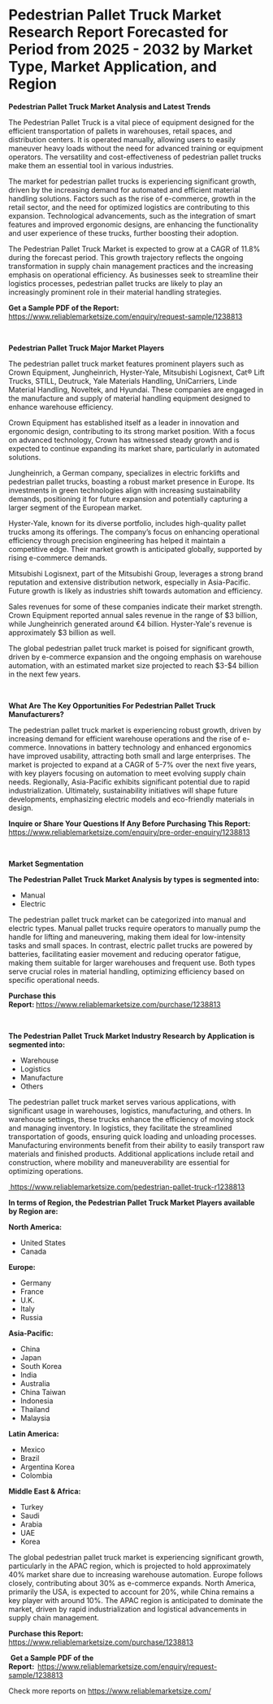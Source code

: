 <p><h1>Pedestrian Pallet Truck Market Research Report Forecasted for Period from 2025 -  2032 by Market Type, Market Application, and Region</h1></p><p><strong>Pedestrian Pallet Truck Market Analysis and Latest Trends</strong></p>
<p><p>The Pedestrian Pallet Truck is a vital piece of equipment designed for the efficient transportation of pallets in warehouses, retail spaces, and distribution centers. It is operated manually, allowing users to easily maneuver heavy loads without the need for advanced training or equipment operators. The versatility and cost-effectiveness of pedestrian pallet trucks make them an essential tool in various industries.</p><p>The market for pedestrian pallet trucks is experiencing significant growth, driven by the increasing demand for automated and efficient material handling solutions. Factors such as the rise of e-commerce, growth in the retail sector, and the need for optimized logistics are contributing to this expansion. Technological advancements, such as the integration of smart features and improved ergonomic designs, are enhancing the functionality and user experience of these trucks, further boosting their adoption.</p><p>The Pedestrian Pallet Truck Market is expected to grow at a CAGR of 11.8% during the forecast period. This growth trajectory reflects the ongoing transformation in supply chain management practices and the increasing emphasis on operational efficiency. As businesses seek to streamline their logistics processes, pedestrian pallet trucks are likely to play an increasingly prominent role in their material handling strategies.</p></p>
<p><strong>Get a Sample PDF of the Report:&nbsp;</strong> <a href="https://www.reliablemarketsize.com/enquiry/request-sample/1238813?utm_campaign=3168&utm_medium=2&utm_source=Github&utm_content=ia&utm_term=11042025&utm_id=pedestrian-pallet-truck">https://www.reliablemarketsize.com/enquiry/request-sample/1238813</a></p>
<p>&nbsp;</p>
<p><strong>Pedestrian Pallet Truck Major Market Players</strong></p>
<p><p>The pedestrian pallet truck market features prominent players such as Crown Equipment, Jungheinrich, Hyster-Yale, Mitsubishi Logisnext, Cat® Lift Trucks, STILL, Deutruck, Yale Materials Handling, UniCarriers, Linde Material Handling, Noveltek, and Hyundai. These companies are engaged in the manufacture and supply of material handling equipment designed to enhance warehouse efficiency.</p><p>Crown Equipment has established itself as a leader in innovation and ergonomic design, contributing to its strong market position. With a focus on advanced technology, Crown has witnessed steady growth and is expected to continue expanding its market share, particularly in automated solutions.</p><p>Jungheinrich, a German company, specializes in electric forklifts and pedestrian pallet trucks, boasting a robust market presence in Europe. Its investments in green technologies align with increasing sustainability demands, positioning it for future expansion and potentially capturing a larger segment of the European market.</p><p>Hyster-Yale, known for its diverse portfolio, includes high-quality pallet trucks among its offerings. The company’s focus on enhancing operational efficiency through precision engineering has helped it maintain a competitive edge. Their market growth is anticipated globally, supported by rising e-commerce demands.</p><p>Mitsubishi Logisnext, part of the Mitsubishi Group, leverages a strong brand reputation and extensive distribution network, especially in Asia-Pacific. Future growth is likely as industries shift towards automation and efficiency.</p><p>Sales revenues for some of these companies indicate their market strength. Crown Equipment reported annual sales revenue in the range of $3 billion, while Jungheinrich generated around €4 billion. Hyster-Yale's revenue is approximately $3 billion as well.</p><p>The global pedestrian pallet truck market is poised for significant growth, driven by e-commerce expansion and the ongoing emphasis on warehouse automation, with an estimated market size projected to reach $3-$4 billion in the next few years.</p></p>
<p>&nbsp;</p>
<p><strong>What Are The Key Opportunities For Pedestrian Pallet Truck Manufacturers?</strong></p>
<p><p>The pedestrian pallet truck market is experiencing robust growth, driven by increasing demand for efficient warehouse operations and the rise of e-commerce. Innovations in battery technology and enhanced ergonomics have improved usability, attracting both small and large enterprises. The market is projected to expand at a CAGR of 5-7% over the next five years, with key players focusing on automation to meet evolving supply chain needs. Regionally, Asia-Pacific exhibits significant potential due to rapid industrialization. Ultimately, sustainability initiatives will shape future developments, emphasizing electric models and eco-friendly materials in design.</p></p>
<p><strong>Inquire or Share Your Questions If Any Before Purchasing This Report:</strong> <a href="https://www.reliablemarketsize.com/enquiry/pre-order-enquiry/1238813?utm_campaign=3168&utm_medium=2&utm_source=Github&utm_content=ia&utm_term=11042025&utm_id=pedestrian-pallet-truck">https://www.reliablemarketsize.com/enquiry/pre-order-enquiry/1238813</a></p>
<p>&nbsp;</p>
<p><strong>Market Segmentation</strong></p>
<p><strong>The Pedestrian Pallet Truck Market Analysis by types is segmented into:</strong></p>
<p><ul><li>Manual</li><li>Electric</li></ul></p>
<p><p>The pedestrian pallet truck market can be categorized into manual and electric types. Manual pallet trucks require operators to manually pump the handle for lifting and maneuvering, making them ideal for low-intensity tasks and small spaces. In contrast, electric pallet trucks are powered by batteries, facilitating easier movement and reducing operator fatigue, making them suitable for larger warehouses and frequent use. Both types serve crucial roles in material handling, optimizing efficiency based on specific operational needs.</p></p>
<p><strong>Purchase this Report:&nbsp;</strong><a href="https://www.reliablemarketsize.com/purchase/1238813?utm_campaign=3168&utm_medium=2&utm_source=Github&utm_content=ia&utm_term=11042025&utm_id=pedestrian-pallet-truck">https://www.reliablemarketsize.com/purchase/1238813</a></p>
<p>&nbsp;</p>
<p><strong>The Pedestrian Pallet Truck Market Industry Research by Application is segmented into:</strong></p>
<p><ul><li>Warehouse</li><li>Logistics</li><li>Manufacture</li><li>Others</li></ul></p>
<p><p>The pedestrian pallet truck market serves various applications, with significant usage in warehouses, logistics, manufacturing, and others. In warehouse settings, these trucks enhance the efficiency of moving stock and managing inventory. In logistics, they facilitate the streamlined transportation of goods, ensuring quick loading and unloading processes. Manufacturing environments benefit from their ability to easily transport raw materials and finished products. Additional applications include retail and construction, where mobility and maneuverability are essential for optimizing operations.</p></p>
<p><a href="https://www.reliablemarketsize.com/pedestrian-pallet-truck-r1238813?utm_campaign=3168&utm_medium=2&utm_source=Github&utm_content=ia&utm_term=11042025&utm_id=pedestrian-pallet-truck">&nbsp;https://www.reliablemarketsize.com/pedestrian-pallet-truck-r1238813</a></p>
<p><strong>In terms of Region, the Pedestrian Pallet Truck Market Players available by Region are:</strong></p>
<p>
    <p> <strong> North America: </strong>
        <ul>
            <li>United States</li>
            <li>Canada</li>
        </ul>
        </p> 
    <p> <strong> Europe: </strong>
        <ul>
            <li>Germany</li>
            <li>France</li>
            <li>U.K.</li>
            <li>Italy</li>
            <li>Russia</li>
        </ul>
        </p> 
    <p> <strong> Asia-Pacific: </strong>
        <ul>
            <li>China</li>
            <li>Japan</li>
            <li>South Korea</li>
            <li>India</li>
            <li>Australia</li>
            <li>China Taiwan</li>
            <li>Indonesia</li>
            <li>Thailand</li>
            <li>Malaysia</li>
        </ul>
        </p> 
    <p> <strong> Latin America: </strong>
        <ul>
            <li>Mexico</li>
            <li>Brazil</li>
            <li>Argentina Korea</li>
            <li>Colombia</li>
        </ul>
        </p> 
    <p> <strong> Middle East & Africa: </strong>
        <ul>
            <li>Turkey</li>
            <li>Saudi</li>
            <li>Arabia</li>
            <li>UAE</li>
            <li>Korea</li>
        </ul>
    </p>
    </p>
<p><p>The global pedestrian pallet truck market is experiencing significant growth, particularly in the APAC region, which is projected to hold approximately 40% market share due to increasing warehouse automation. Europe follows closely, contributing about 30% as e-commerce expands. North America, primarily the USA, is expected to account for 20%, while China remains a key player with around 10%. The APAC region is anticipated to dominate the market, driven by rapid industrialization and logistical advancements in supply chain management.</p></p>
<p><strong>Purchase this Report: </strong><a href="https://www.reliablemarketsize.com/purchase/1238813?utm_campaign=3168&utm_medium=2&utm_source=Github&utm_content=ia&utm_term=11042025&utm_id=pedestrian-pallet-truck">https://www.reliablemarketsize.com/purchase/1238813</a></p>
<p>&nbsp;<strong>Get a Sample PDF of the Report:&nbsp;&nbsp;</strong><a href="https://www.reliablemarketsize.com/enquiry/request-sample/1238813?utm_campaign=3168&utm_medium=2&utm_source=Github&utm_content=ia&utm_term=11042025&utm_id=pedestrian-pallet-truck">https://www.reliablemarketsize.com/enquiry/request-sample/1238813</a></p>
<p><strong></strong></p>
<p>Check more reports on <a href="https://www.reliablemarketsize.com/?utm_campaign=3168&utm_medium=2&utm_source=Github&utm_content=ia&utm_term=11042025&utm_id=pedestrian-pallet-truck">https://www.reliablemarketsize.com/</a></p>